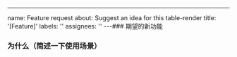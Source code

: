 ---
name: Feature request
about: Suggest an idea for this table-render
title: '[Feature]'
labels: ''
assignees: ''
---### 期望的新功能

### 为什么（简述一下使用场景）

<!--
Maybe you have?
-->
